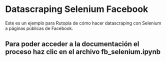 # Datascraping Selenium Facebook
Este es un ejemplo para Rutopía de cómo hacer datascraping con Selenium a páginas públicas de Facebook.

## Para poder acceder a la documentación el proceso haz clic en el archivo fb_selenium.ipynb
